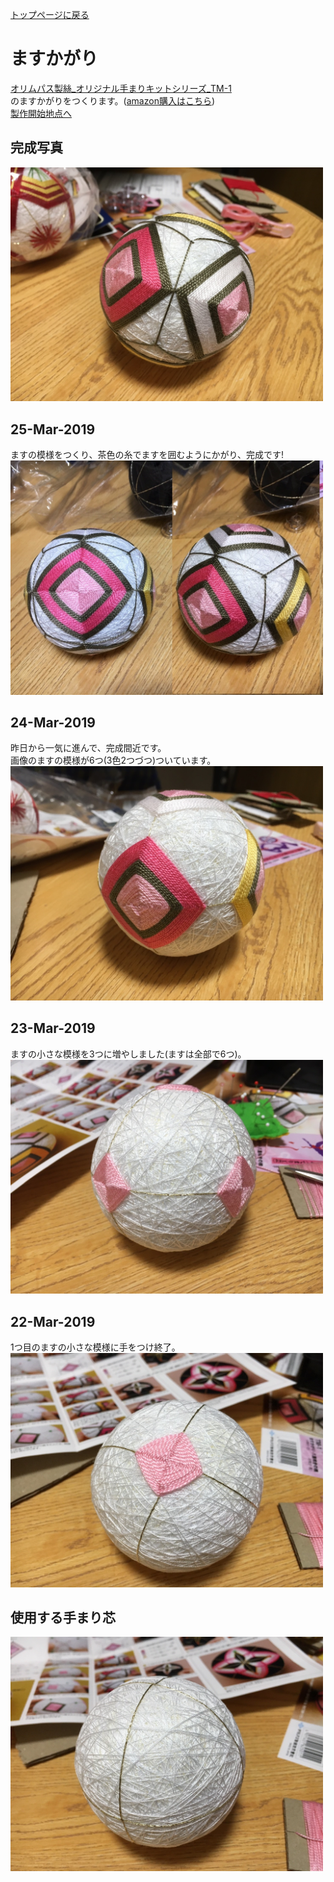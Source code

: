 [トップページに戻る](./../README.md#temari-craft)

# ますかがり
[オリムパス製絲_オリジナル手まりキットシリーズ_TM-1](https://www.olympus-thread.com/lineup/handicraftkit/threadball/threadballkit/4971451625011.html/)  
のますかがりをつくります。([amazon購入はこちら](https://www.amazon.co.jp/%E3%82%AA%E3%83%AA%E3%83%A0%E3%83%91%E3%82%B9%E8%A3%BD%E7%B5%B2-Olympus-Thred-TM-1-%E3%81%BE%E3%81%99%E3%81%8B%E3%81%8C%E3%82%8A%E3%83%BB%E5%85%AB%E9%87%8D%E5%92%B2%E3%81%8D%E3%81%AE%E6%A1%83/dp/B002KLRX52))  
[製作開始地点へ](#%E4%BD%BF%E7%94%A8%E3%81%99%E3%82%8B%E6%89%8B%E3%81%BE%E3%82%8A%E8%8A%AF)  

## 完成写真  
<img src="https://github.com/Masaki-Okuyama/Temari-craft/blob/images/3rd_after.jpg" alt="3rd_after" width="500"/>  

## 25-Mar-2019
ますの模様をつくり、茶色の糸でますを囲むようにかがり、完成です!  
<img src="https://github.com/Masaki-Okuyama/Temari-craft/blob/images/20190325_2.jpg" alt="20190325" width="500"/>  

## 24-Mar-2019
昨日から一気に進んで、完成間近です。  
画像のますの模様が6つ(3色2つづつ)ついています。  
<img src="https://github.com/Masaki-Okuyama/Temari-craft/blob/images/20190324.jpg" alt="20190324" width="500"/>  

## 23-Mar-2019
ますの小さな模様を3つに増やしました(ますは全部で6つ)。  
<img src="https://github.com/Masaki-Okuyama/Temari-craft/blob/images/20190323.jpg" alt="20190323" width="500"/>  

## 22-Mar-2019
1つ目のますの小さな模様に手をつけ終了。  
<img src="https://github.com/Masaki-Okuyama/Temari-craft/blob/images/20190322.jpg" alt="20190322" width="500"/>  

## 使用する手まり芯
<img src="https://github.com/Masaki-Okuyama/Temari-craft/blob/images/3rd_before.jpg" alt="3rd_before" width="500"/>  
